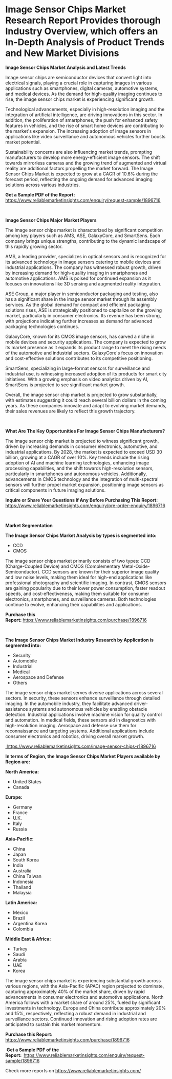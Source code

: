 <p><h1>Image Sensor Chips Market Research Report Provides thorough Industry Overview, which offers an In-Depth Analysis of Product Trends and New Market Divisions</h1></p><p><strong>Image Sensor Chips Market Analysis and Latest Trends</strong></p>
<p><p>Image sensor chips are semiconductor devices that convert light into electrical signals, playing a crucial role in capturing images in various applications such as smartphones, digital cameras, automotive systems, and medical devices. As the demand for high-quality imaging continues to rise, the image sensor chips market is experiencing significant growth.</p><p>Technological advancements, especially in high-resolution imaging and the integration of artificial intelligence, are driving innovations in this sector. In addition, the proliferation of smartphones, the push for enhanced safety features in vehicles, and the rise of smart home devices are contributing to the market's expansion. The increasing adoption of image sensors in applications like video surveillance and autonomous vehicles further boosts market potential.</p><p>Sustainability concerns are also influencing market trends, prompting manufacturers to develop more energy-efficient image sensors. The shift towards mirrorless cameras and the growing trend of augmented and virtual reality are additional factors propelling the market forward. The Image Sensor Chips Market is expected to grow at a CAGR of 10.6% during the forecast period, reflecting the ongoing demand for advanced imaging solutions across various industries.</p></p>
<p><strong>Get a Sample PDF of the Report:&nbsp;</strong> <a href="https://www.reliablemarketinsights.com/enquiry/request-sample/1896716?utm_campaign=2137&utm_medium=2&utm_source=Github&utm_content=ia&utm_term=11022025&utm_id=image-sensor-chips">https://www.reliablemarketinsights.com/enquiry/request-sample/1896716</a></p>
<p>&nbsp;</p>
<p><strong>Image Sensor Chips Major Market Players</strong></p>
<p><p>The image sensor chips market is characterized by significant competition among key players such as AMS, ASE, GalaxyCore, and SmartSens. Each company brings unique strengths, contributing to the dynamic landscape of this rapidly growing sector.</p><p>AMS, a leading provider, specializes in optical sensors and is recognized for its advanced technology in image sensors catering to mobile devices and industrial applications. The company has witnessed robust growth, driven by increasing demand for high-quality imaging in smartphones and automotive applications. AMS is poised for continued expansion as it focuses on innovations like 3D sensing and augmented reality integration.</p><p>ASE Group, a major player in semiconductor packaging and testing, also has a significant share in the image sensor market through its assembly services. As the global demand for compact and efficient packaging solutions rises, ASE is strategically positioned to capitalize on the growing market, particularly in consumer electronics. Its revenue has been strong, with projections indicating further increases as demand for advanced packaging technologies continues.</p><p>GalaxyCore, known for its CMOS image sensors, has carved a niche in mobile devices and security applications. The company is expected to grow its market presence as it expands its product range to meet the rising needs of the automotive and industrial sectors. GalaxyCore's focus on innovation and cost-effective solutions contributes to its competitive positioning.</p><p>SmartSens, specializing in large-format sensors for surveillance and industrial use, is witnessing increased adoption of its products for smart city initiatives. With a growing emphasis on video analytics driven by AI, SmartSens is projected to see significant market growth. </p><p>Overall, the image sensor chip market is projected to grow substantially, with estimates suggesting it could reach several billion dollars in the coming years. As these companies innovate and adapt to evolving market demands, their sales revenues are likely to reflect this growth trajectory.</p></p>
<p>&nbsp;</p>
<p><strong>What Are The Key Opportunities For Image Sensor Chips Manufacturers?</strong></p>
<p><p>The image sensor chip market is projected to witness significant growth, driven by increasing demands in consumer electronics, automotive, and industrial applications. By 2028, the market is expected to exceed USD 30 billion, growing at a CAGR of over 10%. Key trends include the rising adoption of AI and machine learning technologies, enhancing image processing capabilities, and the shift towards high-resolution sensors, particularly in smartphones and autonomous vehicles. Additionally, advancements in CMOS technology and the integration of multi-spectral sensors will further propel market expansion, positioning image sensors as critical components in future imaging solutions.</p></p>
<p><strong>Inquire or Share Your Questions If Any Before Purchasing This Report:</strong> <a href="https://www.reliablemarketinsights.com/enquiry/pre-order-enquiry/1896716?utm_campaign=2137&utm_medium=2&utm_source=Github&utm_content=ia&utm_term=11022025&utm_id=image-sensor-chips">https://www.reliablemarketinsights.com/enquiry/pre-order-enquiry/1896716</a></p>
<p>&nbsp;</p>
<p><strong>Market Segmentation</strong></p>
<p><strong>The Image Sensor Chips Market Analysis by types is segmented into:</strong></p>
<p><ul><li>CCD</li><li>CMOS</li></ul></p>
<p><p>The image sensor chips market primarily consists of two types: CCD (Charge-Coupled Device) and CMOS (Complementary Metal-Oxide-Semiconductor). CCD sensors are known for their superior image quality and low noise levels, making them ideal for high-end applications like professional photography and scientific imaging. In contrast, CMOS sensors are gaining popularity due to their lower power consumption, faster readout speeds, and cost-effectiveness, making them suitable for consumer electronics, smartphones, and surveillance cameras. Both technologies continue to evolve, enhancing their capabilities and applications.</p></p>
<p><strong>Purchase this Report:&nbsp;</strong><a href="https://www.reliablemarketinsights.com/purchase/1896716?utm_campaign=2137&utm_medium=2&utm_source=Github&utm_content=ia&utm_term=11022025&utm_id=image-sensor-chips">https://www.reliablemarketinsights.com/purchase/1896716</a></p>
<p>&nbsp;</p>
<p><strong>The Image Sensor Chips Market Industry Research by Application is segmented into:</strong></p>
<p><ul><li>Security</li><li>Automobile</li><li>Industrial</li><li>Medical</li><li>Aerospace and Defense</li><li>Others</li></ul></p>
<p><p>The image sensor chips market serves diverse applications across several sectors. In security, these sensors enhance surveillance through detailed imaging. In the automobile industry, they facilitate advanced driver-assistance systems and autonomous vehicles by enabling obstacle detection. Industrial applications involve machine vision for quality control and automation. In medical fields, these sensors aid in diagnostics with high-resolution imaging. Aerospace and defense use them for reconnaissance and targeting systems. Additional applications include consumer electronics and robotics, driving overall market growth.</p></p>
<p><a href="https://www.reliablemarketinsights.com/image-sensor-chips-r1896716?utm_campaign=2137&utm_medium=2&utm_source=Github&utm_content=ia&utm_term=11022025&utm_id=image-sensor-chips">&nbsp;https://www.reliablemarketinsights.com/image-sensor-chips-r1896716</a></p>
<p><strong>In terms of Region, the Image Sensor Chips Market Players available by Region are:</strong></p>
<p>
    <p> <strong> North America: </strong>
        <ul>
            <li>United States</li>
            <li>Canada</li>
        </ul>
        </p> 
    <p> <strong> Europe: </strong>
        <ul>
            <li>Germany</li>
            <li>France</li>
            <li>U.K.</li>
            <li>Italy</li>
            <li>Russia</li>
        </ul>
        </p> 
    <p> <strong> Asia-Pacific: </strong>
        <ul>
            <li>China</li>
            <li>Japan</li>
            <li>South Korea</li>
            <li>India</li>
            <li>Australia</li>
            <li>China Taiwan</li>
            <li>Indonesia</li>
            <li>Thailand</li>
            <li>Malaysia</li>
        </ul>
        </p> 
    <p> <strong> Latin America: </strong>
        <ul>
            <li>Mexico</li>
            <li>Brazil</li>
            <li>Argentina Korea</li>
            <li>Colombia</li>
        </ul>
        </p> 
    <p> <strong> Middle East & Africa: </strong>
        <ul>
            <li>Turkey</li>
            <li>Saudi</li>
            <li>Arabia</li>
            <li>UAE</li>
            <li>Korea</li>
        </ul>
    </p>
    </p>
<p><p>The image sensor chips market is experiencing substantial growth across various regions, with the Asia-Pacific (APAC) region projected to dominate, capturing approximately 40% of the market share, driven by rapid advancements in consumer electronics and automotive applications. North America follows with a market share of around 25%, fueled by significant investments in technology. Europe and China contribute approximately 20% and 15%, respectively, reflecting a robust demand in industrial and surveillance sectors. Continued innovation and rising adoption rates are anticipated to sustain this market momentum.</p></p>
<p><strong>Purchase this Report: </strong><a href="https://www.reliablemarketinsights.com/purchase/1896716?utm_campaign=2137&utm_medium=2&utm_source=Github&utm_content=ia&utm_term=11022025&utm_id=image-sensor-chips">https://www.reliablemarketinsights.com/purchase/1896716</a></p>
<p>&nbsp;<strong>Get a Sample PDF of the Report:&nbsp;&nbsp;</strong><a href="https://www.reliablemarketinsights.com/enquiry/request-sample/1896716?utm_campaign=2137&utm_medium=2&utm_source=Github&utm_content=ia&utm_term=11022025&utm_id=image-sensor-chips">https://www.reliablemarketinsights.com/enquiry/request-sample/1896716</a></p>
<p><strong></strong></p>
<p>Check more reports on <a href="https://www.reliablemarketinsights.com/?utm_campaign=2137&utm_medium=2&utm_source=Github&utm_content=ia&utm_term=11022025&utm_id=image-sensor-chips">https://www.reliablemarketinsights.com/</a></p>